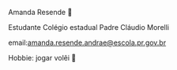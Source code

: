 Amanda Resende  🤡

Estudante Colégio estadual Padre Cláudio Morelli 

email:amanda.resende.andrae@escola.pr.gov.br

Hobbie: jogar volêi 🏐
